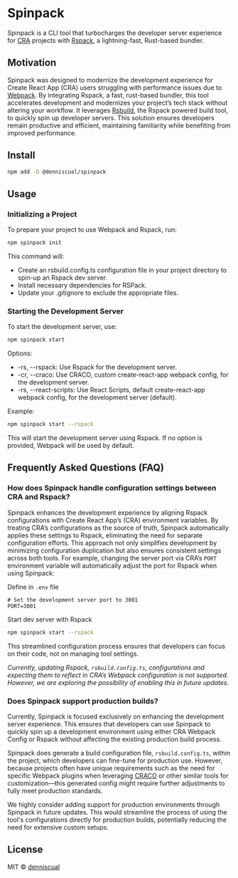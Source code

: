 # Spinpack

Spinpack is a CLI tool that turbocharges the developer server experience for [CRA](https://create-react-app.dev/) projects with [Rspack](https://www.rspack.dev/), a lightning-fast, Rust-based bundler.

## Motivation

Spinpack was designed to modernize the development experience for Create React App (CRA) users struggling with performance issues due to [Webpack](https://webpack.js.org/). By integrating Rspack, a fast, rust-based bundler, this tool accelerates development and modernizes your project’s tech stack without altering your workflow. It leverages [Rsbuild](https://rsbuild.dev/), the Rspack powered build tool, to quickly spin up developer servers. This solution ensures developers remain productive and efficient, maintaining familiarity while benefiting from improved performance.

## Install

```bash
npm add -D @denniscual/spinpack
```

## Usage

### Initializing a Project

To prepare your project to use Webpack and Rspack, run:

```bash
npm spinpack init
```

This command will:

- Create an rsbuild.config.ts configuration file in your project directory to spin-up an Rspack dev server.
- Install necessary dependencies for RSPack.
- Update your .gitignore to exclude the appropriate files.

### Starting the Development Server

To start the development server, use:

```bash
npm spinpack start
```

Options:

- -rs, --rspack: Use Rspack for the development server.
- -cr, --craco: Use CRACO, custom create-react-app webpack config, for the development server.
- -rs, --react-scripts: Use React Scripts, default create-react-app webpack config, for the development server (default).

Example:

```bash
npm spinpack start --rspack
```

This will start the development server using Rspack. If no option is provided, Webpack will be used by default.

## Frequently Asked Questions (FAQ)

### How does Spinpack handle configuration settings between CRA and Rspack?

Spinpack enhances the development experience by aligning Rspack configurations with Create React App’s (CRA) environment variables. By treating CRA’s configurations as the source of truth, Spinpack automatically applies these settings to Rspack, eliminating the need for separate configuration efforts. This approach not only simplifies development by minimizing configuration duplication but also ensures consistent settings across both tools. For example, changing the server port via CRA’s `PORT` environment variable will automatically adjust the port for Rspack when using Spinpack:

Define in `.env` file

```
# Set the development server port to 3001
PORT=3001
```

Start dev server with Rspack

```bash
npm spinpack start --rspack
```

This streamlined configuration process ensures that developers can focus on their code, not on managing tool settings.

_Currently, updating Rspack, `rsbuild.config.ts`, configurations and expecting them to reflect in CRA’s Webpack configuration is not supported. However, we are exploring the possibility of enabling this in future updates._

### Does Spinpack support production builds?

Currently, Spinpack is focused exclusively on enhancing the development server experience. This ensures that developers can use Spinpack to quickly spin up a development environment using either CRA Webpack Config or Rspack without affecting the existing production build process.

Spinpack does generate a build configuration file, `rsbuild.config.ts`, within the project, which developers can fine-tune for production use. However, because projects often have unique requirements such as the need for specific Webpack plugins when leveraging [CRACO](https://craco.js.org/) or other similar tools for customization—this generated config might require further adjustments to fully meet production standards.

We highly consider adding support for production environments through Spinpack in future updates. This would streamline the process of using the tool's configurations directly for production builds, potentially reducing the need for extensive custom setups.

## License

MIT © [denniscual](https://github.com/denniscual/spinpack/blob/master/LICENSE.MD)
